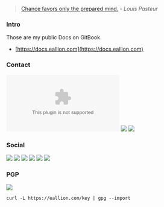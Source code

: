 > [Chance favors only the prepared mind.](https://en.wikipedia.org/wiki/Louis_Pasteur#Career) - *Louis Pasteur*
### Intro

Those are my public Docs on GitBook.

- [https://docs.eallion.com](https://docs.eallion.com)

### Contact

[![GitHub issues](https://img.shields.io/github/issues/eallion/eallion.com?logo=GitHub&color=4ec100&style=flat)](https://github.com/eallion/eallion.com/issues/new) [![](https://img.shields.io/badge/eallions@gmail.com-4ec100?labelColor=555&logo=gmail&label=Gmail&link=mailto:eallions@gmail.com&logoColor=fff&style=flat)](mailto:eallions@gmail.com) [![](https://img.shields.io/badge/t.me-@eallion-4ec100?labelColor=555&logo=telegram&logoColor=fff&style=flat)](https://t.me/eallion)

### Social

<a href="https://twitter.com/eallion" target="_blank" rel="noopener"><img class="avatar non-box" src="https://img.shields.io/badge/Twitter-@eallion-blue?style=flat&labelColor=555&logo=twitter&logoColor=fff"></a> <a href="https://t.me/eallion" target="_blank" rel="noopener"><img class="avatar non-box" src="https://img.shields.io/badge/t.me-@eallion-blue?style=flat&labelColor=555&logo=telegram&logoColor=fff"></a> <a href="https://keybase.io/eallion" target="_blank" rel="noopener"><img class="avatar non-box" src="https://img.shields.io/badge/Keybase-@eallion-blue?style=flat&labelColor=555&logo=Keybase&logoColor=fff"></a> <a href="https://github.com/eallion" target="_blank" rel="noopener"><img class="avatar non-box" src="https://img.shields.io/badge/GitHub-@eallion-blue?style=flat&labelColor=555&logo=GitHub&logoColor=fff"></a> <a href="https://steamcommunity.com/id/eallion" target="_blank" rel="noopener"><img class="avatar non-box" src="https://img.shields.io/badge/Steam-@eallion-blue?style=flat&labelColor=555&logo=Steam&logoColor=fff"></a> <a href="https://stackoverflow.com/users/story/11409594" target="_blank" rel="noopener"><img class="avatar non-box" src="https://img.shields.io/badge/StackOverflow-@eallion-blue?style=flat&labelColor=555&logo=stackoverflow&logoColor=fff"></a>

### PGP

<a href="https://keybase.io/eallion/pgp_keys.asc" target="_blank" rel="noopener"><img class="avatar non-box" src="https://img.shields.io/keybase/pgp/eallion?label=Keybase%20OpenPGP&logo=keybase&logoColor=fff&style=flat"></a>
```shell
curl -L https://eallion.com/key | gpg --import
```